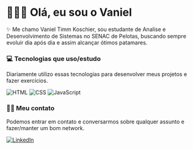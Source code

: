 # 🧑🏻‍💻 Olá, eu sou o Vaniel

✨ Me chamo Vaniel Timm Koschier, sou estudante de Analise e Desenvolvimento de Sistemas no SENAC de Pelotas, buscando sempre evoluir dia após dia e assim alcançar ótimos patamares.

### 💻 Tecnologias que uso/estudo
Diariamente utilizo essas tecnologias para desenvolver meus projetos e fazer exercícios.

![HTML](https://img.shields.io/badge/HTML5-E34F26?style=for-the-badge&logo=html5&logoColor=white)
![CSS](https://img.shields.io/badge/CSS3-1572B6?style=for-the-badge&logo=css3&logoColor=white)
![JavaScript](https://img.shields.io/badge/JavaScript-323330?style=for-the-badge&logo=javascript&logoColor=F7DF1E)



### 🤳🏻 Meu contato
Podemos entrar em contato e conversarmos sobre qualquer assunto e fazer/manter um bom network.

[![LinkedIn](https://img.shields.io/badge/LinkedIn-0077B5?style=for-the-badge&logo=linkedin&logoColor=whit)](https://www.linkedin.com/in/vanieltimmkoschier)
